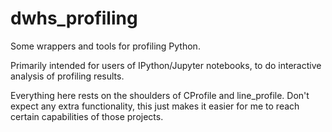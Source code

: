 # dwhs_profiling

Some wrappers and tools for profiling Python.

Primarily intended for users of IPython/Jupyter notebooks, to do interactive analysis of profiling results.

Everything here rests on the shoulders of CProfile and line_profile. Don't expect any extra functionality, this just makes it easier for me to reach certain capabilities of those projects.
